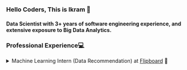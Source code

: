 ### Hello Coders, This is Ikram 👋
#### Data Scientist with 3+ years of software engineering experience, and extensive exposure to Big Data Analytics.

<h3>Professional Experience💻</h3>
<details>
<summary>Machine Learning Intern (Data Recommendation) at <a href="https://flipboard.com/"> Flipboard</a> 🤖 </summary>
  <ul>
    <li>Developed and shipped new product capability (AutoGen package) for the core product, to generate top recommended articles monthly for each topic in Flipboard’s database. Deployed article recommender API using Flask into production on our web app.</li>
    <li>Fixed bugs in the visualization of validation metrics for the topic aggregates in internal systems.</li>
    <li>Enhanced searchability of topics generated from the topic extractor based on its velocity.</li>
    <li>Designed, developed, and productionized an end to end machine learning project “Listicle classifier for news articles” with Python/PyTorch/AWS and integrated it into the Flipboard’s news feed extractor pipeline.</li>
  </ul>
<summary>Software Engineer at <a href="https://www.oracle.com/in/index.html"> Oracle Systems</a> 🤖 </summary>
  <ul>
    <li>Part of Interop specialist team responsible for qualifying different operating systems (Linux, Solaris, AIX, Windows, and Mac OS)  for various protocols (1G, 10G, IPoIB, FC, iSER, RDMA), patches and kernel versions for Z File System (ZFS) Storage family of products.</li>
    <li>Built extensive testing procedures as a part of the ZFS automation test by creating API modules and playlists for test cases, ensuring that errors are reported and fixed prior to the release.</li>
    <li>Led an agile project for simulation of high-priority customer-facing software failures scenarios and developed testing methodologies for software upgrade scenarios with functional and regression tests.</li>
  </ul>
</details>
<!--
**SyedIkram/SyedIkram** is a ✨ _special_ ✨ repository because its `README.md` (this file) appears on your GitHub profile.

Here are some ideas to get you started:

- 🔭 I’m currently working on ...
- 🌱 I’m currently learning ...
- 👯 I’m looking to collaborate on ...
- 🤔 I’m looking for help with ...
- 💬 Ask me about ...
- 📫 How to reach me: ...
- 😄 Pronouns: ...
- ⚡ Fun fact: ...
-->
